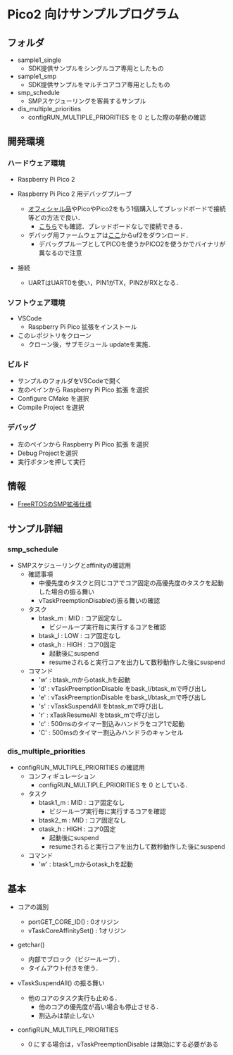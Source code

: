 # Pico2 向けサンプルプログラム

## フォルダ
- sample1_single
  - SDK提供サンプルをシングルコア専用としたもの
- sample1_smp
  - SDK提供サンプルをマルチコアコア専用としたもの
- smp_schedule
  - SMPスケジューリングを客員するサンプル
- dis_multiple_priorities
  - configRUN_MULTIPLE_PRIORITIES を 0 とした際の挙動の確認

## 開発環境

### ハードウェア環境
- Raspberry Pi Pico 2
- Raspberry Pi Pico 2 用デバッグプルーブ
  - [オフィシャル品](https://www.raspberrypi.com/documentation/microcontrollers/debug-probe.html)やPicoやPico2をもう1個購入してブレッドボードで接続等どの方法で良い．
    - [こちら](https://www.switch-science.com/products/10122?srsltid=AfmBOoqKtpkzlNBW2UZ3yTW38qtnHDGO_nH1YGhpg46dNVw3n3jM4J7s)でも確認．ブレッドボードなしで接続できる．
  - デバッグ用ファームウェアは[ここ](https://github.com/raspberrypi/debugprobe/releases)からuf2をダウンロード． 
    - デバッグプルーブとしてPICOを使うかPICO2を使うかでバイナリが異なるので注意
    
- 接続
  - UARTはUART0を使い，PIN1がTX，PIN2がRXとなる．
  
### ソフトウェア環境
- VSCode
  - Raspberry Pi Pico 拡張をインストール
- このレポジトリをクローン
  - クローン後，サブモジュール updateを実施．
  
### ビルド
- サンプルのフォルダをVSCodeで開く
- 左のペインから Raspberry Pi Pico 拡張 を選択
- Configure CMake を選択
- Compile Project を選択

### デバッグ
- 左のペインから Raspberry Pi Pico 拡張 を選択
- Debug Projectを選択
- 実行ボタンを押して実行


## 情報
- [FreeRTOSのSMP拡張仕様](https://www.freertos.org/Documentation/02-Kernel/02-Kernel-features/13-Symmetric-multiprocessing-introduction)

## サンプル詳細

### smp_schedule
- SMPスケジューリングとaffinityの確認用
  - 確認事項
    - 中優先度のタスクと同じコアでコア固定の高優先度のタスクを起動した場合の振る舞い
    - vTaskPreemptionDisableの振る舞いの確認
  - タスク
    - btask_m : MID  : コア固定なし
      - ビジーループ実行毎に実行するコアを確認
    - btask_l : LOW  : コア固定なし
    - otask_h : HIGH : コア0固定
      - 起動後にsuspend
      - resumeされると実行コアを出力して数秒動作した後にsuspend
  - コマンド
    - 'w' : btask_mからotask_hを起動
    - 'd' : vTaskPreemptionDisable をbask_l/btask_mで呼び出し
    - 'e' : vTaskPreemptionDisable をbask_l/btask_mで呼び出し
    - 's' : vTaskSuspendAll をbtask_mで呼び出し
    - 'r' : xTaskResumeAll をbtask_mで呼び出し
    - 'c' : 500msのタイマー割込みハンドラをコア1で起動
    - 'C' : 500msのタイマー割込みハンドラのキャンセル

### dis_multiple_priorities
- configRUN_MULTIPLE_PRIORITIES の確認用
  - コンフィギュレーション
    - configRUN_MULTIPLE_PRIORITIES を 0 としている．
  - タスク  
    - btask1_m : MID  : コア固定なし
      - ビジーループ実行毎に実行するコアを確認
    - btask2_m : MID  : コア固定なし
    - otask_h : HIGH : コア0固定
      - 起動後にsuspend
      - resumeされると実行コアを出力して数秒動作した後にsuspend
  - コマンド
    - 'w' : btask1_mからotask_hを起動


## 基本

- コアの識別
  - portGET_CORE_ID() : 0オリジン
  - vTaskCoreAffinitySet() : 1オリジン
  
- getchar()
  - 内部でブロック（ビジーループ）．
  - タイムアウト付きを使う．

- vTaskSuspendAll() の振る舞い
  - 他のコアのタスク実行も止める．
    - 他のコアの優先度が高い場合も停止させる．
    - 割込みは禁止しない
    
- configRUN_MULTIPLE_PRIORITIES
  - 0 にする場合は，vTaskPreemptionDisable は無効にする必要がある